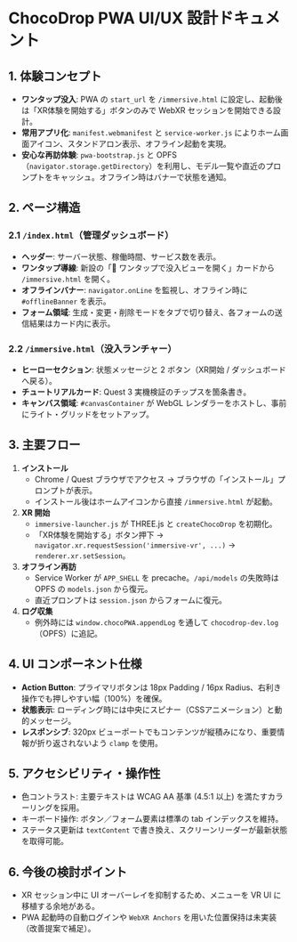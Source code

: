 # ChocoDrop PWA UI/UX 設計ドキュメント

## 1. 体験コンセプト
- **ワンタップ没入**: PWA の `start_url` を `/immersive.html` に設定し、起動後は「XR体験を開始する」ボタンのみで WebXR セッションを開始できる設計。
- **常用アプリ化**: `manifest.webmanifest` と `service-worker.js` によりホーム画面アイコン、スタンドアロン表示、オフライン起動を実現。
- **安心な再訪体験**: `pwa-bootstrap.js` と OPFS（`navigator.storage.getDirectory`）を利用し、モデル一覧や直近のプロンプトをキャッシュ。オフライン時はバナーで状態を通知。

## 2. ページ構造
### 2.1 `/index.html`（管理ダッシュボード）
- **ヘッダー**: サーバー状態、稼働時間、サービス数を表示。
- **ワンタップ導線**: 新設の「🚀 ワンタップで没入ビューを開く」カードから `/immersive.html` を開く。
- **オフラインバナー**: `navigator.onLine` を監視し、オフライン時に `#offlineBanner` を表示。
- **フォーム領域**: 生成・変更・削除モードをタブで切り替え、各フォームの送信結果はカード内に表示。

### 2.2 `/immersive.html`（没入ランチャー）
- **ヒーローセクション**: 状態メッセージと 2 ボタン（XR開始 / ダッシュボードへ戻る）。
- **チュートリアルカード**: Quest 3 実機検証のチップスを箇条書き。
- **キャンバス領域**: `#canvasContainer` が WebGL レンダラーをホストし、事前にライト・グリッドをセットアップ。

## 3. 主要フロー
1. **インストール**
   - Chrome / Quest ブラウザでアクセス → ブラウザの「インストール」プロンプトが表示。
   - インストール後はホームアイコンから直接 `/immersive.html` が起動。
2. **XR 開始**
   - `immersive-launcher.js` が THREE.js と `createChocoDrop` を初期化。
   - 「XR体験を開始する」ボタン押下 → `navigator.xr.requestSession('immersive-vr', ...)` → `renderer.xr.setSession`。
3. **オフライン再訪**
   - Service Worker が `APP_SHELL` を precache。`/api/models` の失敗時は OPFS の `models.json` から復元。
   - 直近プロンプトは `session.json` からフォームに復元。
4. **ログ収集**
   - 例外時には `window.chocoPWA.appendLog` を通して `chocodrop-dev.log`（OPFS）に追記。

## 4. UI コンポーネント仕様
- **Action Button**: プライマリボタンは 18px Padding / 16px Radius、右利き操作でも押しやすい幅（100%）を確保。
- **状態表示**: ローディング時には中央にスピナー（CSSアニメーション）と動的メッセージ。
- **レスポンシブ**: 320px ビューポートでもコンテンツが縦積みになり、重要情報が折り返されないよう `clamp` を使用。

## 5. アクセシビリティ・操作性
- 色コントラスト: 主要テキストは WCAG AA 基準 (4.5:1 以上) を満たすカラーリングを採用。
- キーボード操作: ボタン／フォーム要素は標準の tab インデックスを維持。
- ステータス更新は `textContent` で書き換え、スクリーンリーダーが最新状態を取得可能。

## 6. 今後の検討ポイント
- XR セッション中に UI オーバーレイを抑制するため、メニューを VR UI に移植する余地がある。
- PWA 起動時の自動ログインや `WebXR Anchors` を用いた位置保持は未実装（改善提案で補足）。
